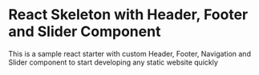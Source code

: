 # React Skeleton with Header, Footer and Slider Component
This is a sample react starter with custom Header, Footer, Navigation and Slider component to start developing any static website quickly

